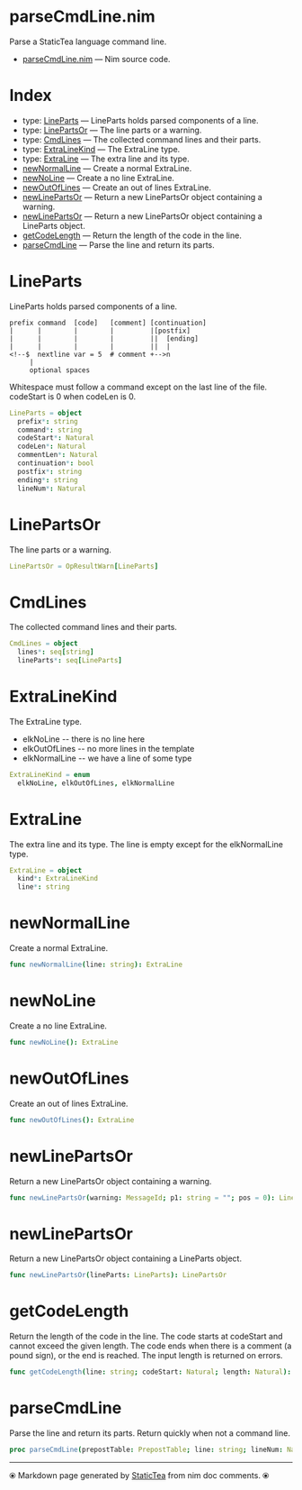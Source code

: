 # parseCmdLine.nim

Parse a StaticTea language command line.

* [parseCmdLine.nim](../src/parseCmdLine.nim) &mdash; Nim source code.
# Index

* type: [LineParts](#lineparts) &mdash; LineParts holds parsed components of a line.
* type: [LinePartsOr](#linepartsor) &mdash; The line parts or a warning.
* type: [CmdLines](#cmdlines) &mdash; The collected command lines and their parts.
* type: [ExtraLineKind](#extralinekind) &mdash; The ExtraLine type.
* type: [ExtraLine](#extraline) &mdash; The extra line and its type.
* [newNormalLine](#newnormalline) &mdash; Create a normal ExtraLine.
* [newNoLine](#newnoline) &mdash; Create a no line ExtraLine.
* [newOutOfLines](#newoutoflines) &mdash; Create an out of lines ExtraLine.
* [newLinePartsOr](#newlinepartsor) &mdash; Return a new LinePartsOr object containing a warning.
* [newLinePartsOr](#newlinepartsor-1) &mdash; Return a new LinePartsOr object containing a LineParts object.
* [getCodeLength](#getcodelength) &mdash; Return the length of the code in the line.
* [parseCmdLine](#parsecmdline) &mdash; Parse the line and return its parts.

# LineParts

LineParts holds parsed components of a line.

~~~
prefix command  [code]   [comment] [continuation]
|      |        |        |         |[postfix]
|      |        |        |         ||  [ending]
|      |        |        |         ||  |
<!--$  nextline var = 5  # comment +-->n
     |
     optional spaces
~~~~

Whitespace must follow a command except on the last line of the file.
codeStart is 0 when codeLen is 0.

```nim
LineParts = object
  prefix*: string
  command*: string
  codeStart*: Natural
  codeLen*: Natural
  commentLen*: Natural
  continuation*: bool
  postfix*: string
  ending*: string
  lineNum*: Natural

```

# LinePartsOr

The line parts or a warning.

```nim
LinePartsOr = OpResultWarn[LineParts]
```

# CmdLines

The collected command lines and their parts.

```nim
CmdLines = object
  lines*: seq[string]
  lineParts*: seq[LineParts]

```

# ExtraLineKind

The ExtraLine type.

* elkNoLine -- there is no line here
* elkOutOfLines -- no more lines in the template
* elkNormalLine -- we have a line of some type

```nim
ExtraLineKind = enum
  elkNoLine, elkOutOfLines, elkNormalLine
```

# ExtraLine

The extra line and its type. The line is empty except for the elkNormalLine type.

```nim
ExtraLine = object
  kind*: ExtraLineKind
  line*: string

```

# newNormalLine

Create a normal ExtraLine.

```nim
func newNormalLine(line: string): ExtraLine
```

# newNoLine

Create a no line ExtraLine.

```nim
func newNoLine(): ExtraLine
```

# newOutOfLines

Create an out of lines ExtraLine.

```nim
func newOutOfLines(): ExtraLine
```

# newLinePartsOr

Return a new LinePartsOr object containing a warning.

```nim
func newLinePartsOr(warning: MessageId; p1: string = ""; pos = 0): LinePartsOr
```

# newLinePartsOr

Return a new LinePartsOr object containing a LineParts object.

```nim
func newLinePartsOr(lineParts: LineParts): LinePartsOr
```

# getCodeLength

Return the length of the code in the line.  The code starts at codeStart and cannot exceed the given length. The code ends when there is a comment (a pound sign), or the end is reached. The input length is returned on errors.

```nim
func getCodeLength(line: string; codeStart: Natural; length: Natural): Natural
```

# parseCmdLine

Parse the line and return its parts. Return quickly when not a command line.

```nim
proc parseCmdLine(prepostTable: PrepostTable; line: string; lineNum: Natural): LinePartsOr
```


---
⦿ Markdown page generated by [StaticTea](https://github.com/flenniken/statictea/) from nim doc comments. ⦿
